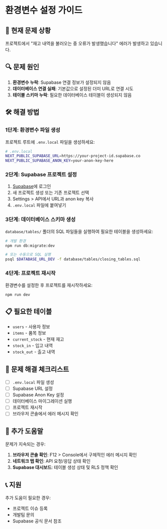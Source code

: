 # 환경변수 설정 가이드

## 🚨 현재 문제 상황
프로젝트에서 "재고 내역을 불러오는 중 오류가 발생했습니다" 에러가 발생하고 있습니다.

## 🔍 문제 원인
1. **환경변수 누락**: Supabase 연결 정보가 설정되지 않음
2. **데이터베이스 연결 실패**: 기본값으로 설정된 더미 URL로 연결 시도
3. **테이블 스키마 누락**: 필요한 데이터베이스 테이블이 생성되지 않음

## 🛠️ 해결 방법

### 1단계: 환경변수 파일 생성

프로젝트 루트에 `.env.local` 파일을 생성하세요:

```bash
# .env.local
NEXT_PUBLIC_SUPABASE_URL=https://your-project-id.supabase.co
NEXT_PUBLIC_SUPABASE_ANON_KEY=your-anon-key-here
```

### 2단계: Supabase 프로젝트 설정

1. [Supabase](https://supabase.com)에 로그인
2. 새 프로젝트 생성 또는 기존 프로젝트 선택
3. Settings > API에서 URL과 anon key 복사
4. `.env.local` 파일에 붙여넣기

### 3단계: 데이터베이스 스키마 생성

`database/tables/` 폴더의 SQL 파일들을 실행하여 필요한 테이블을 생성하세요:

```bash
# 개발 환경
npm run db:migrate:dev

# 또는 수동으로 SQL 실행
psql $DATABASE_URL_DEV -f database/tables/closing_tables.sql
```

### 4단계: 프로젝트 재시작

환경변수를 설정한 후 프로젝트를 재시작하세요:

```bash
npm run dev
```

## 📋 필요한 테이블

- `users` - 사용자 정보
- `items` - 품목 정보
- `current_stock` - 현재 재고
- `stock_in` - 입고 내역
- `stock_out` - 출고 내역

## 🔧 문제 해결 체크리스트

- [ ] `.env.local` 파일 생성
- [ ] Supabase URL 설정
- [ ] Supabase Anon Key 설정
- [ ] 데이터베이스 마이그레이션 실행
- [ ] 프로젝트 재시작
- [ ] 브라우저 콘솔에서 에러 메시지 확인

## 🚀 추가 도움말

문제가 지속되는 경우:

1. **브라우저 콘솔 확인**: F12 > Console에서 구체적인 에러 메시지 확인
2. **네트워크 탭 확인**: API 요청/응답 상태 확인
3. **Supabase 대시보드**: 테이블 생성 상태 및 RLS 정책 확인

## 📞 지원

추가 도움이 필요한 경우:
- 프로젝트 이슈 등록
- 개발팀 문의
- Supabase 공식 문서 참조
